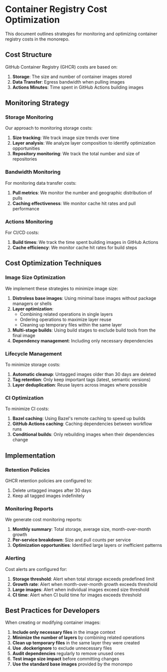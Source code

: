 # Container Registry Cost Optimization

This document outlines strategies for monitoring and optimizing container registry costs in the monorepo.

## Cost Structure

GitHub Container Registry (GHCR) costs are based on:

1. **Storage**: The size and number of container images stored
2. **Data Transfer**: Egress bandwidth when pulling images
3. **Actions Minutes**: Time spent in GitHub Actions building images

## Monitoring Strategy

### Storage Monitoring

Our approach to monitoring storage costs:

1. **Size tracking**: We track image size trends over time
2. **Layer analysis**: We analyze layer composition to identify optimization opportunities
3. **Repository monitoring**: We track the total number and size of repositories

### Bandwidth Monitoring

For monitoring data transfer costs:

1. **Pull metrics**: We monitor the number and geographic distribution of pulls
2. **Caching effectiveness**: We monitor cache hit rates and pull performance

### Actions Monitoring

For CI/CD costs:

1. **Build times**: We track the time spent building images in GitHub Actions
2. **Cache efficiency**: We monitor cache hit rates for build steps

## Cost Optimization Techniques

### Image Size Optimization

We implement these strategies to minimize image size:

1. **Distroless base images**: Using minimal base images without package managers or shells
2. **Layer optimization**:
   - Combining related operations in single layers
   - Ordering operations to maximize layer reuse
   - Cleaning up temporary files within the same layer
3. **Multi-stage builds**: Using build stages to exclude build tools from the final image
4. **Dependency management**: Including only necessary dependencies

### Lifecycle Management

To minimize storage costs:

1. **Automatic cleanup**: Untagged images older than 30 days are deleted
2. **Tag retention**: Only keep important tags (latest, semantic versions)
3. **Layer deduplication**: Reuse layers across images where possible

### CI Optimization

To minimize CI costs:

1. **Bazel caching**: Using Bazel's remote caching to speed up builds
2. **GitHub Actions caching**: Caching dependencies between workflow runs
3. **Conditional builds**: Only rebuilding images when their dependencies change

## Implementation

### Retention Policies

GHCR retention policies are configured to:

1. Delete untagged images after 30 days
2. Keep all tagged images indefinitely

### Monitoring Reports

We generate cost monitoring reports:

1. **Monthly summary**: Total storage, average size, month-over-month growth
2. **Per-service breakdown**: Size and pull counts per service
3. **Optimization opportunities**: Identified large layers or inefficient patterns

### Alerting

Cost alerts are configured for:

1. **Storage threshold**: Alert when total storage exceeds predefined limit
2. **Growth rate**: Alert when month-over-month growth exceeds threshold
3. **Large images**: Alert when individual images exceed size threshold
4. **CI time**: Alert when CI build time for images exceeds threshold

## Best Practices for Developers

When creating or modifying container images:

1. **Include only necessary files** in the image context
2. **Minimize the number of layers** by combining related operations
3. **Clean up temporary files** in the same layer they were created
4. **Use .dockerignore** to exclude unnecessary files
5. **Audit dependencies** regularly to remove unused ones
6. **Test image size impact** before committing changes
7. **Use the standard base images** provided by the monorepo